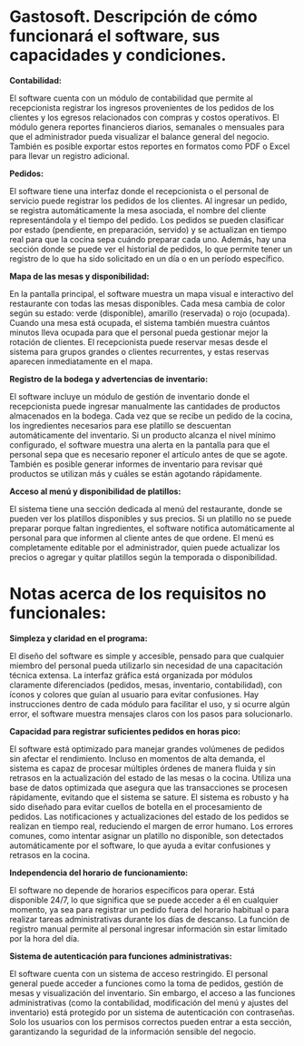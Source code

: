 # **Gastosoft. Descripción de cómo funcionará el software, sus capacidades y condiciones.**

**Contabilidad:**

El software cuenta con un módulo de contabilidad que permite al recepcionista registrar los ingresos provenientes de los pedidos de los clientes y los egresos relacionados con compras y costos operativos. El módulo genera reportes financieros diarios, semanales o mensuales para que el administrador pueda visualizar el balance general del negocio. También es posible exportar estos reportes en formatos como PDF o Excel para llevar un registro adicional.

**Pedidos:**

El software tiene una interfaz donde el recepcionista o el personal de servicio puede registrar los pedidos de los clientes. Al ingresar un pedido, se registra automáticamente la mesa asociada, el nombre del cliente representándola y el tiempo del pedido. Los pedidos se pueden clasificar por estado (pendiente, en preparación, servido) y se actualizan en tiempo real para que la cocina sepa cuándo preparar cada uno. Además, hay una sección donde se puede ver el historial de pedidos, lo que permite tener un registro de lo que ha sido solicitado en un día o en un período específico.

**Mapa de las mesas y disponibilidad:**

En la pantalla principal, el software muestra un mapa visual e interactivo del restaurante con todas las mesas disponibles. Cada mesa cambia de color según su estado: verde (disponible), amarillo (reservada) o rojo (ocupada). Cuando una mesa está ocupada, el sistema también muestra cuántos minutos lleva ocupada para que el personal pueda gestionar mejor la rotación de clientes. El recepcionista puede reservar mesas desde el sistema para grupos grandes o clientes recurrentes, y estas reservas aparecen inmediatamente en el mapa.

**Registro de la bodega y advertencias de inventario:**

El software incluye un módulo de gestión de inventario donde el recepcionista puede ingresar manualmente las cantidades de productos almacenados en la bodega. Cada vez que se recibe un pedido de la cocina, los ingredientes necesarios para ese platillo se descuentan automáticamente del inventario. Si un producto alcanza el nivel mínimo configurado, el software muestra una alerta en la pantalla para que el personal sepa que es necesario reponer el artículo antes de que se agote. También es posible generar informes de inventario para revisar qué productos se utilizan más y cuáles se están agotando rápidamente.

**Acceso al menú y disponibilidad de platillos:**

El sistema tiene una sección dedicada al menú del restaurante, donde se pueden ver los platillos disponibles y sus precios.
Si un platillo no se puede preparar porque faltan ingredientes, el software notifica automáticamente al personal para que informen al cliente antes de que ordene. El menú es completamente editable por el administrador, quien puede actualizar los precios o agregar y quitar platillos según la temporada o disponibilidad.

# **Notas acerca de los requisitos no funcionales:**

**Simpleza y claridad en el programa:**

El diseño del software es simple y accesible, pensado para que cualquier miembro del personal pueda utilizarlo sin necesidad de una capacitación técnica extensa. La interfaz gráfica está organizada por módulos claramente diferenciados (pedidos, mesas, inventario, contabilidad), con íconos y colores que guían al usuario para evitar confusiones. Hay instrucciones dentro de cada módulo para facilitar el uso, y si ocurre algún error, el software muestra mensajes claros con los pasos para solucionarlo.

**Capacidad para registrar suficientes pedidos en horas pico:**

El software está optimizado para manejar grandes volúmenes de pedidos sin afectar el rendimiento. Incluso en momentos de alta demanda, el sistema es capaz de procesar múltiples órdenes de manera fluida y sin retrasos en la actualización del estado de las mesas o la cocina. Utiliza una base de datos optimizada que asegura que las transacciones se procesen rápidamente, evitando que el sistema se sature. El sistema es robusto y ha sido diseñado para evitar cuellos de botella en el procesamiento de pedidos. Las notificaciones y actualizaciones del estado de los pedidos se realizan en tiempo real, reduciendo el margen de error humano. Los errores comunes, como intentar asignar un platillo no disponible, son detectados automáticamente por el software, lo que ayuda a evitar confusiones y retrasos en la cocina.

**Independencia del horario de funcionamiento:**

El software no depende de horarios específicos para operar. Está disponible 24/7, lo que significa que se puede acceder a él en cualquier momento, ya sea para registrar un pedido fuera del horario habitual o para realizar tareas administrativas durante los días de descanso. La función de registro manual permite al personal ingresar información sin estar limitado por la hora del día. 

**Sistema de autenticación para funciones administrativas:**

El software cuenta con un sistema de acceso restringido. El personal general puede acceder a funciones como la toma de pedidos, gestión de mesas y visualización del inventario.
Sin embargo, el acceso a las funciones administrativas (como la contabilidad, modificación del menú y ajustes del inventario) está protegido por un sistema de autenticación con contraseñas. Solo los usuarios con los permisos correctos pueden entrar a esta sección, garantizando la seguridad de la información sensible del negocio.
